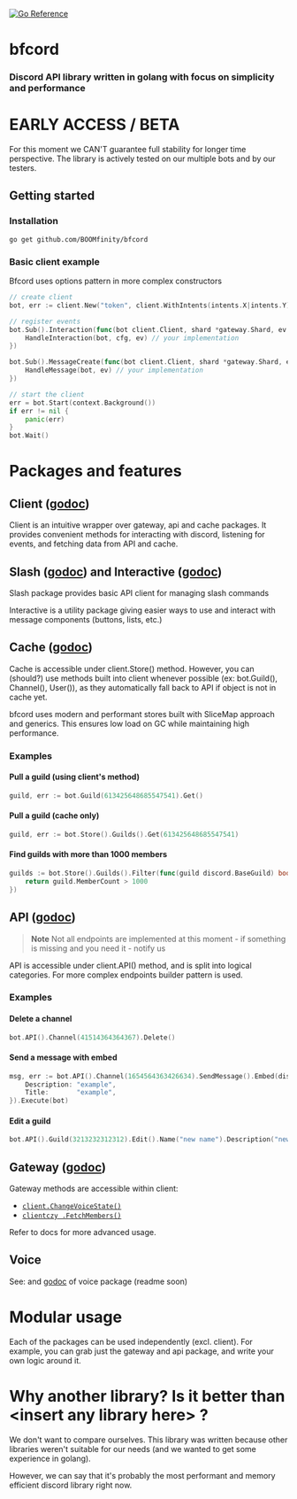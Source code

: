 [![Go Reference](https://pkg.go.dev/badge/github.com/BOOMfinity/bfcord.svg)](https://pkg.go.dev/github.com/BOOMfinity/bfcord)
# bfcord
### Discord API library written in golang with focus on simplicity and performance

# EARLY ACCESS / BETA
For this moment we CAN'T guarantee full stability for longer time perspective. The library is actively tested on our multiple bots and by our testers.

## Getting started
### Installation
```
go get github.com/BOOMfinity/bfcord
```
### Basic client example
Bfcord uses options pattern in more complex constructors
```go
// create client
bot, err := client.New("token", client.WithIntents(intents.X|intents.Y) /*other options: client.WithX()*/)

// register events
bot.Sub().Interaction(func(bot client.Client, shard *gateway.Shard, ev *interactions.Interaction) {
    HandleInteraction(bot, cfg, ev) // your implementation
})

bot.Sub().MessageCreate(func(bot client.Client, shard *gateway.Shard, ev discord.Message) {
    HandleMessage(bot, ev) // your implementation
})

// start the client
err = bot.Start(context.Background())
if err != nil {
    panic(err)
}
bot.Wait()
```

# Packages and features
## Client ([godoc]())
Client is an intuitive wrapper over gateway, api and cache packages. It provides convenient methods for interacting with discord, listening for events, and fetching data from API and cache.
## Slash ([godoc]()) and Interactive ([godoc]())
Slash package provides basic API client for managing slash commands

Interactive is a utility package giving easier ways to use and interact with message components (buttons, lists, etc.)
## Cache ([godoc]())
Cache is accessible under client.Store() method. However, you can (should?) use methods built into client whenever possible (ex: bot.Guild(), Channel(), User()), as they automatically fall back to API if object is not in cache yet.

bfcord uses modern and performant stores built with SliceMap approach and generics. This ensures low load on GC while maintaining high performance.
### Examples
#### Pull a guild (using client's method)
```go
guild, err := bot.Guild(613425648685547541).Get()
```
#### Pull a guild (cache only)
```go
guild, err := bot.Store().Guilds().Get(613425648685547541)
```
#### Find guilds with more than 1000 members
```go
guilds := bot.Store().Guilds().Filter(func(guild discord.BaseGuild) bool {
	return guild.MemberCount > 1000
})
```
## API ([godoc]())
> **Note**
> Not all endpoints are implemented at this moment - if something is missing and you need it - notify us 

API is accessible under client.API() method, and is split into logical categories.
For more complex endpoints builder pattern is used.
### Examples
#### Delete a channel
```go
bot.API().Channel(41514364364367).Delete()
```
#### Send a message with embed
```go
msg, err := bot.API().Channel(1654564363426634).SendMessage().Embed(discord.MessageEmbed{
	Description: "example",
	Title:       "example",
}).Execute(bot)
```
#### Edit a guild
```go
bot.API().Guild(3213232312312).Edit().Name("new name").Description("new description").AFKChannelID(1232312312414).Execute(bot, "test reason")
```

## Gateway ([godoc]())
Gateway methods are accessible within client:
* [`client.ChangeVoiceState()`]()
* [`clientczy .FetchMembers()`]()

Refer to docs for more advanced usage.
## Voice
See: and [godoc]() of voice package (readme soon)

# Modular usage
Each of the packages can be used independently (excl. client). For example, you can grab just the gateway and api package, and write your own logic around it.

# Why another library? Is it better than \<insert any library here\> ?
We don't want to compare ourselves. This library was written because other libraries weren't suitable for our needs (and we wanted to get some experience in golang). 

However, we can say that it's probably the most performant and memory efficient discord library right now.

